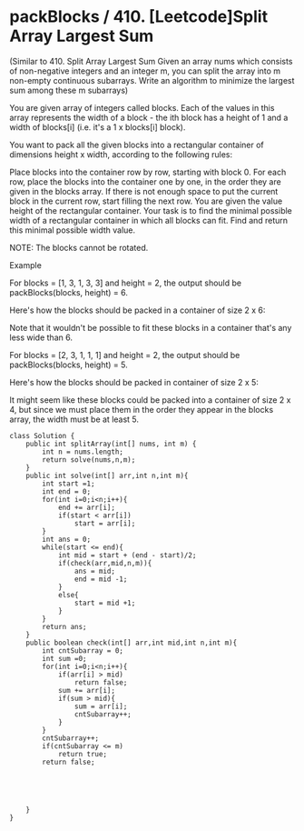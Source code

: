 # packBlocks / 410. [Leetcode]Split Array Largest Sum

(Similar to 410. Split Array Largest Sum  Given an array nums which consists of non-negative integers and an integer m, you can split the array into m non-empty continuous subarrays.
Write an algorithm to minimize the largest sum among these m subarrays)

You are given array of integers called blocks. Each of the values in this array represents the width of a block - the ith block has a height of 1 and a width of blocks[i] (i.e. it's a 1 x blocks[i] block).

You want to pack all the given blocks into a rectangular container of dimensions height x width, according to the following rules:

Place blocks into the container row by row, starting with block 0.
For each row, place the blocks into the container one by one, in the order they are given in the blocks array.
If there is not enough space to put the current block in the current row, start filling the next row.
You are given the value height of the rectangular container. Your task is to find the minimal possible width of a rectangular container in which all blocks can fit. Find and return this minimal possible width value.

NOTE: The blocks cannot be rotated.

Example

For blocks = [1, 3, 1, 3, 3] and height = 2, the output should be packBlocks(blocks, height) = 6.

Here's how the blocks should be packed in a container of size 2 x 6:


Note that it wouldn't be possible to fit these blocks in a container that's any less wide than 6.

For blocks = [2, 3, 1, 1, 1] and height = 2, the output should be packBlocks(blocks, height) = 5.

Here's how the blocks should be packed in container of size 2 x 5:


It might seem like these blocks could be packed into a container of size 2 x 4, but since we must place them in the order they appear in the blocks array, the width must be at least 5.


```
class Solution {
    public int splitArray(int[] nums, int m) {
        int n = nums.length;
        return solve(nums,n,m);
    }
    public int solve(int[] arr,int n,int m){
        int start =1;
        int end = 0;
        for(int i=0;i<n;i++){
            end += arr[i];
            if(start < arr[i])
                start = arr[i];
        }
        int ans = 0;
        while(start <= end){
            int mid = start + (end - start)/2;
            if(check(arr,mid,n,m)){
                ans = mid;
                end = mid -1;
            }
            else{
                start = mid +1;
            }    
        }
        return ans;
    }
    public boolean check(int[] arr,int mid,int n,int m){
        int cntSubarray = 0;
        int sum =0;
        for(int i=0;i<n;i++){
            if(arr[i] > mid)
                return false;
            sum += arr[i];
            if(sum > mid){
                sum = arr[i];
                cntSubarray++;
            }
        }
        cntSubarray++;
        if(cntSubarray <= m)
            return true;
        return false;
            
        
        
        
        
    }
}

```